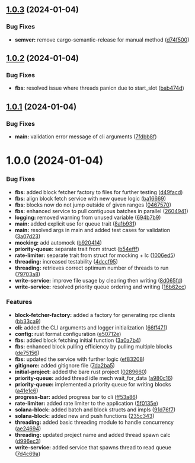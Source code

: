 ## [1.0.3](https://github.com/Jamesmallon1/solana-block-cacher/compare/v1.0.2...v1.0.3) (2024-01-04)


### Bug Fixes

* **semver:** remove cargo-semantic-release for manual method ([d74f500](https://github.com/Jamesmallon1/solana-block-cacher/commit/d74f5001db8b4e0c68c5846ef396e20d4a0ec773))

## [1.0.2](https://github.com/Jamesmallon1/solana-block-cacher/compare/v1.0.1...v1.0.2) (2024-01-04)


### Bug Fixes

* **fbs:** resolved issue where threads panicn due to start_slot ([bab474d](https://github.com/Jamesmallon1/solana-block-cacher/commit/bab474dc2bb6d2aedc73aba45a0951d4edda61e7))

## [1.0.1](https://github.com/Jamesmallon1/solana-block-cacher/compare/v1.0.0...v1.0.1) (2024-01-04)


### Bug Fixes

* **main:** validation error message of cli arguments ([7fdbb8f](https://github.com/Jamesmallon1/solana-block-cacher/commit/7fdbb8f29f6298e8138e5f7abc62dfe890c02ec9))

# 1.0.0 (2024-01-04)


### Bug Fixes

* **fbs:** added block fetcher factory to files for further testing ([d49facd](https://github.com/Jamesmallon1/solana-block-cacher/commit/d49facd12a7fa39b3eaf7a5bb15bf56455784838))
* **fbs:** align block fetch service with new queue logic ([ba16669](https://github.com/Jamesmallon1/solana-block-cacher/commit/ba16669d0def3065ca9c5b72d44bab09af733f35))
* **fbs:** blocks now do not jump outside of given ranges ([0467570](https://github.com/Jamesmallon1/solana-block-cacher/commit/0467570fc4ad5f0e644777a4aec96366b77c40ac))
* **fbs:** enhanced service to pull contiguous batches in parallel ([2604941](https://github.com/Jamesmallon1/solana-block-cacher/commit/2604941b89cfe79fb7aceebe84238e770f8ea07e))
* **logging:** removed warning from unused variable ([694b7b9](https://github.com/Jamesmallon1/solana-block-cacher/commit/694b7b96dbbb817b112b872c3f3421fb371e54a6))
* **main:** added explicit use for queue trait ([8a1b931](https://github.com/Jamesmallon1/solana-block-cacher/commit/8a1b9315bd9f0848dd7d56bef4cfa9349e13f8b0))
* **main:** resolved args in main and added test cases for validation ([3a07d23](https://github.com/Jamesmallon1/solana-block-cacher/commit/3a07d23f709d9e4daf769967992ae0d506d7ae45))
* **mocking:** add automock ([b920414](https://github.com/Jamesmallon1/solana-block-cacher/commit/b920414108505ee287e66c5df071308741c7a045))
* **priority-queue:** separate trait from struct ([b54efff](https://github.com/Jamesmallon1/solana-block-cacher/commit/b54efffb922728a62ee81bd41beeb10e2c1aaa27))
* **rate-limiter:** separate trait from struct for mocking + lc ([1006ed5](https://github.com/Jamesmallon1/solana-block-cacher/commit/1006ed57fa712cc5bd572e3555babaaabe29033f))
* **threading:** increased testability ([4dccf95](https://github.com/Jamesmallon1/solana-block-cacher/commit/4dccf9569f9398b0b2ea472a1eb21ef923f3721f))
* **threading:** retrieves correct optimum number of threads to run ([79703a8](https://github.com/Jamesmallon1/solana-block-cacher/commit/79703a8402b4afbaea9ba361750ba06dacf5fc71))
* **write-service:** improve file usage by clearing then writing ([8d065fd](https://github.com/Jamesmallon1/solana-block-cacher/commit/8d065fd6a059b8c2351c0678e92c1c8b3593acc8))
* **write-service:** resolved priority queue ordering and writing ([16b62cc](https://github.com/Jamesmallon1/solana-block-cacher/commit/16b62ccc596cd126c5dcc461bf00e9940f4f14e2))


### Features

* **block-fetcher-factory:** added a factory for generating rpc clients ([bb33ca9](https://github.com/Jamesmallon1/solana-block-cacher/commit/bb33ca91749ba1693749d22d74a5b3abe8e93bcc))
* **cli:** added the CLI arguments and logger initialization ([66ff471](https://github.com/Jamesmallon1/solana-block-cacher/commit/66ff471eeb60733f06bac39d11c781d8b8d01153))
* **config:** rust format configuration ([e50712e](https://github.com/Jamesmallon1/solana-block-cacher/commit/e50712e5e3bd9ccc5651266012a7cdfa03e7badc))
* **fbs:** added block fetching initial function ([3a0a7b4](https://github.com/Jamesmallon1/solana-block-cacher/commit/3a0a7b4e5cd09436842109b405051276489f2520))
* **fbs:** enhanced block pulling efficiency by pulling multiple blocks ([de75156](https://github.com/Jamesmallon1/solana-block-cacher/commit/de7515621006944d689b1b1ee77e040830b8869e))
* **fbs:** updated the service with further logic ([ef83208](https://github.com/Jamesmallon1/solana-block-cacher/commit/ef832087cdc907b3b60ca999ea929b504496f37b))
* **gitignore:** added gitignore file ([7da2ba5](https://github.com/Jamesmallon1/solana-block-cacher/commit/7da2ba5250bf97e57a8b502f581d79a0eb302c9e))
* **initial-project:** added the bare rust project ([0289660](https://github.com/Jamesmallon1/solana-block-cacher/commit/02896603a32413a5ae046b3fd2769a7e5f703985))
* **priority-queue:** added thread idle mech wait_for_data ([a980c16](https://github.com/Jamesmallon1/solana-block-cacher/commit/a980c1657afca4b5122d93c7280a4ba715599c56))
* **priority-queue:** implemented a priority queue for writing blocks ([a41e1c6](https://github.com/Jamesmallon1/solana-block-cacher/commit/a41e1c6204d03de9542e97b8620ca26cee1e57a2))
* **progress-bar:** added progress bar to cli ([ff53a86](https://github.com/Jamesmallon1/solana-block-cacher/commit/ff53a8604e4541228473b2ee3c399e10f9541286))
* **rate-limiter:** added rate limiter to the application ([5f0135e](https://github.com/Jamesmallon1/solana-block-cacher/commit/5f0135e884c9c880eba50980b3b99097cfde9690))
* **solana-block:** added batch and block structs and impls ([91d76f7](https://github.com/Jamesmallon1/solana-block-cacher/commit/91d76f7a0ec5d902368ce8802c1e8130db088483))
* **solana-block:** added new and push functions ([235c343](https://github.com/Jamesmallon1/solana-block-cacher/commit/235c34326e62b5b038135b5123eb0a986e000c32))
* **threading:** added basic threading module to handle concurrency ([ae24694](https://github.com/Jamesmallon1/solana-block-cacher/commit/ae24694fb1a571b6657c88682ff2388bbd3c8c0a))
* **threading:** updated project name and added thread spawn calc ([d996ec3](https://github.com/Jamesmallon1/solana-block-cacher/commit/d996ec31df2262c84172ae85117fcc45ed1e121d))
* **write-service:** added service that spawns thread to read queue ([7d4c69a](https://github.com/Jamesmallon1/solana-block-cacher/commit/7d4c69a2c07da94c4d7a9cb229548cd6369c0a04))
